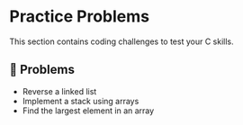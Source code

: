 # Practice Problems  

This section contains coding challenges to test your C skills.  

## 🚀 Problems  

- Reverse a linked list  
- Implement a stack using arrays  
- Find the largest element in an array  
```
